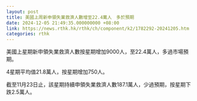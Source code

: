 ```yaml
---
layout: post
title: 美國上周新申領失業救濟人數增至22.4萬人　多於預期
date: 2024-12-05 21:49:35.000000000 +08:00
link: https://news.rthk.hk/rthk/ch/component/k2/1782292-20241205.htm
categories: rthk
---
```


美國上星期新申領失業救濟人數按星期增加9000人，至22.4萬人，多過市場預期。

4星期平均值21.8萬人，按星期增加750人。

截至11月23日止，該星期持續申領失業救濟人數187.1萬人，少過預期，按星期下跌2.5萬人。
